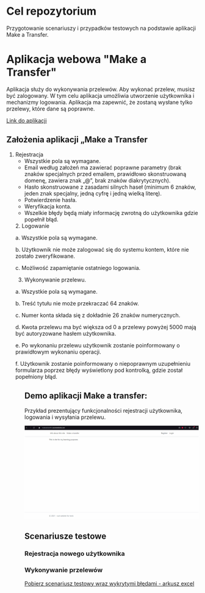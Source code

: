 # Cel repozytorium

Przygotowanie scenariuszy i przypadków testowych na podstawie aplikacji Make a Transfer. 

# Aplikacja webowa "Make a Transfer" 

Aplikacja służy do wykonywania przelewów. Aby wykonać przelew, musisz być zalogowany. 
W tym celu aplikacja umożliwia utworzenie użytkownika i mechanizmy logowania.
Aplikacja ma zapewnić, że zostaną wysłane tylko przelewy, które dane są poprawne.

<a href="https://makeatransfer.azurewebsites.net/">Link do aplikacji</a>

## Założenia aplikacji „Make a Transfer 
<ol>
  <li>Rejestracja
    <ul>
      <li>Wszystkie pola są wymagane.</li>
      <li>Email według założeń ma zawierać poprawne parametry (brak znaków specjalnych przed emailem, prawidłowo skonstruowaną domenę, zawiera znak „@”, brak znaków diakrytycznych).</li>
        <li>Hasło skonstruowane z zasadami silnych haseł (minimum 6 znaków, jeden znak specjalny, jedną cyfrę i jedną wielką literę).</li>
        <li>Potwierdzenie hasła.</li>
        <li>Weryfikacja konta.</li>
        <li>Wszelkie błędy będą miały informację zwrotną do użytkownika gdzie popełnił błąd.</li>
  </ul>
</li>
2.	Logowanie

  a.	Wszystkie pola są wymagane.

  b.	Użytkownik nie może zalogować się do systemu kontem, które nie zostało zweryfikowane.

  c.	Możliwość zapamiętanie ostatniego logowania.

3.	Wykonywanie przelewu.

  a.	Wszystkie pola są wymagane.

  b.	Treść tytułu nie może przekraczać 64 znaków.

  c.	Numer konta składa się z dokładnie 26 znaków numerycznych.

  d.	Kwota przelewu ma być większa od 0 a przelewy powyżej 5000 mają być autoryzowane hasłem użytkownika.

  e.	Po wykonaniu przelewu użytkownik zostanie poinformowany o prawidłowym wykonaniu operacji.

  f.	Użytkownik zostanie poinformowany o niepoprawnym uzupełnieniu formularza poprzez błędy wyświetlony pod kontrolką, gdzie został popełniony błąd.
<ol>


## Demo aplikacji Make a transfer:
Przykład prezentujący funkcjonalności rejestracji użytkownika, logowania i wysyłania przelewu.

![](docs/app_demo.gif)

## Scenariusze testowe

### Rejestracja nowego użytkownika

### Wykonywanie przelewów 
<a href="docs/test scenarios/make_transfer.xlsx" download="docs/test scenarios/make_transfer.xlsx">Pobierz scenariusz testowy wraz wykrytymi błędami - arkusz excel</a>

